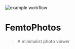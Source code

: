 ![example workflow](https://github.com/TommyGymer/femtophotos/actions/workflows/rust.yml/badge.svg)

# FemtoPhotos

> A minimalist photo viewer
